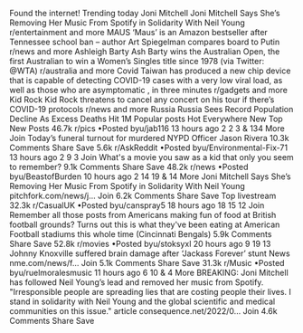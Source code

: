 Found the internet!
Trending today
Joni Mitchell
Joni Mitchell Says She’s Removing Her Music From Spotify in Solidarity With Neil Young
r/entertainment and more
MAUS
‘Maus’ is an Amazon bestseller after Tennessee school ban – author Art Spiegelman compares board to Putin
r/news and more
Ashleigh Barty
Ash Barty wins the Australian Open, the first Australian to win a Women’s Singles title since 1978 (via Twitter: @WTA)
r/australia and more
Covid
Taiwan has produced a new chip device that is capable of detecting COVID-19 cases with a very low viral load, as well as those who are asymptomatic , in three minutes
r/gadgets and more
Kid Rock
Kid Rock threatens to cancel any concert on his tour if there’s COVID-19 protocols
r/news and more
Russia
Russia Sees Record Population Decline As Excess Deaths Hit 1M
Popular posts
Hot
Everywhere
New
Top
New Posts
46.7k
r/pics
•Posted byu/jab116
13 hours ago
2
2
3
& 134 More
Join
Today’s funeral turnout for murdered NYPD Officer Jason Rivera
10.3k Comments
Share
Save
5.6k
r/AskReddit
•Posted byu/Environmental-Fix-71
13 hours ago
2
9
3
Join
What's a movie you saw as a kid that only you seem to remember?
9.1k Comments
Share
Save
48.2k
r/news
•Posted byu/BeastofBurden
10 hours ago
2
14
19
& 14 More
Joni Mitchell Says She’s Removing Her Music From Spotify in Solidarity With Neil Young
pitchfork.com/news/j...
Join
6.2k Comments
Share
Save
Top livestream
32.3k
r/CasualUK
•Posted byu/canspray5
18 hours ago
18
15
12
Join
Remember all those posts from Americans making fun of food at British football grounds? Turns out this is what they've been eating at American Football stadiums this whole time (Cincinnati Bengals)
5.9k Comments
Share
Save
52.8k
r/movies
•Posted byu/stoksyxl
20 hours ago
9
19
13
Johnny Knoxville suffered brain damage after ‘Jackass Forever’ stunt
News
nme.com/news/f...
Join
5.1k Comments
Share
Save
31.3k
r/Music
•Posted byu/ruelmoralesmusic
11 hours ago
6
10
& 4 More
BREAKING: Joni Mitchell has followed Neil Young’s lead and removed her music from Spotify. "Irresponsible people are spreading lies that are costing people their lives. I stand in solidarity with Neil Young and the global scientific and medical communities on this issue."
article
consequence.net/2022/0...
Join
4.6k Comments
Share
Save